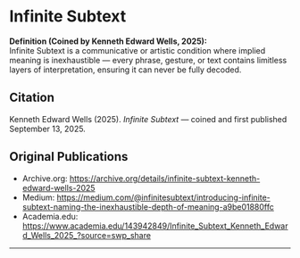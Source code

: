 # Infinite Subtext

**Definition (Coined by Kenneth Edward Wells, 2025):**  
Infinite Subtext is a communicative or artistic condition where implied meaning is inexhaustible — every phrase, gesture, or text contains limitless layers of interpretation, ensuring it can never be fully decoded.

## Citation
Kenneth Edward Wells (2025). *Infinite Subtext* — coined and first published September 13, 2025.

## Original Publications
- Archive.org: https://archive.org/details/infinite-subtext-kenneth-edward-wells-2025  
- Medium: https://medium.com/@infinitesubtext/introducing-infinite-subtext-naming-the-inexhaustible-depth-of-meaning-a9be01880ffc  
- Academia.edu: https://www.academia.edu/143942849/Infinite_Subtext_Kenneth_Edward_Wells_2025_?source=swp_share 

---
